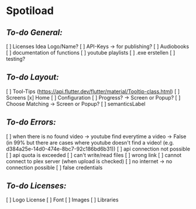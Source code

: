 # Spotiload

## *To-do General:*

[ ] Licenses
Idea Logo/Name?
[ ] API-Keys -> for publishing?
[ ] Audiobooks
[ ] documentation of functions
[ ] youtube playlists
[ ] .exe erstellen
[ ] testing?


## *To-do Layout:*
[ ] Tool-Tips (https://api.flutter.dev/flutter/material/Tooltip-class.html)
[ ] Screens
    [x] Home
    [ ] Configuration
    [ ] Progress? -> Screen or Popup?
    [ ] Choose Matching -> Screen or Popup?
[ ] semanticsLabel 





## *To-do Errors:*
[ ] when there is no found video -> youtube find everytime a video -> False (in 99% but there are cases where youtube doesn't find a video! (e.g. d384a25e-14d0-474e-8bc7-92c186bd6b31))
[ ] api connection not possible
[ ] api quota is exceeded
[ ] can't write/read files
[ ] wrong link
[ ] cannot connect to plex server (when upload is checked)
[ ] no internet -> no connection possible
[ ] false credentials 


## *To-do Licenses:*
[ ] Logo License
    [ ] Font
    [ ] Images
    [ ] Libraries
